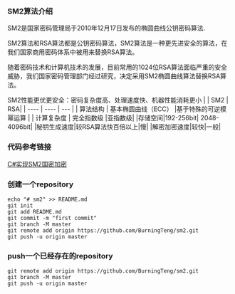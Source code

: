 ### SM2算法介绍
SM2是国家密码管理局于2010年12月17日发布的椭圆曲线公钥密码算法.


SM2算法和RSA算法都是公钥密码算法，SM2算法是一种更先进安全的算法，在我们国家商用密码体系中被用来替换RSA算法。

随着密码技术和计算机技术的发展，目前常用的1024位RSA算法面临严重的安全威胁，我们国家密码管理部门经过研究，决定采用SM2椭圆曲线算法替换RSA算法。


SM2性能更优更安全：密码复杂度高、处理速度快、机器性能消耗更小
|     | SM2  | RSA|
|  ----  | ----  |  ---  |
| 算法结构  | 基本椭圆曲线（ECC） |基于特殊的可逆模幂运算 |
| 计算复杂度  | 完全指数级 |亚指数级|
|存储空间|192-256bit| 2048-4096bit|
|秘钥生成速度|较RSA算法快百倍以上|慢|
|解密加密速度|较快|一般|
###  代码参考链接
[C#实现SM2国密加密](https://www.cnblogs.com/valu/p/12842778.html)
###  创建一个repository
```shell
echo "# sm2" >> README.md
git init
git add README.md
git commit -m "first commit"
git branch -M master
git remote add origin https://github.com/BurningTeng/sm2.git
git push -u origin master
```
### push一个已经存在的repository
```shell
git remote add origin https://github.com/BurningTeng/sm2.git
git branch -M master
git push -u origin master
```